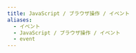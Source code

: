 ```yaml
---
title: JavaScript / ブラウザ操作 / イベント
aliases:
  - イベント
  - JavaScript / ブラウザ操作 / イベント
  - event
---
```

